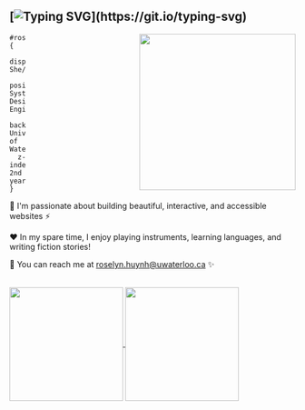 [![Typing SVG](https://readme-typing-svg.demolab.com?font=Rubik&weight=600&size=36&duration=5500&pause=1000&color=7F85D7&vCenter=true&width=435&lines=Hi%2C+I'm+Roselyn!)](https://git.io/typing-svg)
-
<img align='right' style="margin-left: 200px" src="https://media0.giphy.com/media/PAuDiTd7DLwYagLGH3/giphy.gif?cid=6c09b952585rrt0lmxbbbtez8ftpbhr3jfu3yur1i8930tad&ep=v1_stickers_related&rid=giphy.gif&ct=s" width="275" />

```
#roselyn {
  display: She/Her;
  position: Systems Design Engineering;
  background: University of Waterloo;
  z-index: 2nd year;
}
```

💭 I'm passionate about building beautiful, interactive, and accessible websites ⚡️

♥️ In my spare time, I enjoy playing instruments, learning languages, and writing fiction stories!

🧷 You can reach me at roselyn.huynh@uwaterloo.ca ✨

<br />

<a href="https://github.com/anuraghazra/github-readme-stats">
  <img height=200 align="center" src="https://github-readme-stats-roselynh100.vercel.app/api?username=roselynh100&show_icons=true&hide=stars&show=reviews&hide_rank=true&custom_title=Roselyn's%20Github%20Stats&theme=rose_pine" />
</a>
<a href="https://github.com/anuraghazra/convoychat">
  <img height=200 align="center" src="https://github-readme-stats-roselynh100.vercel.app/api/top-langs/?username=roselynh100&langs_count=5&hide=java,c%2B%2B,ruby&layout=donut&theme=rose_pine" />
</a>
